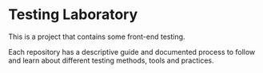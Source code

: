 # Testing Laboratory

This is a  project that contains some front-end testing.

Each repository has a descriptive guide and documented process to follow and learn about different testing methods, tools and practices.
